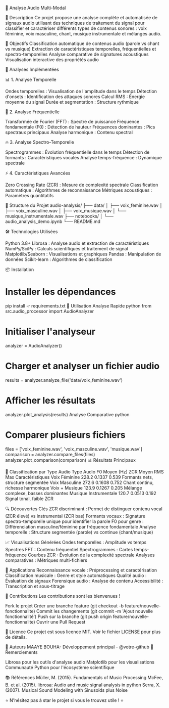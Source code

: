 🎵 Analyse Audio Multi-Modal

📖 Description
Ce projet propose une analyse complète et automatisée de signaux audio utilisant des techniques de traitement du signal pour classifier et caractériser différents types de contenus sonores : voix féminine, voix masculine, chant, musique instrumentale et mélanges audio.

🎯 Objectifs
Classification automatique de contenus audio (parole vs chant vs musique)
Extraction de caractéristiques temporelles, fréquentielles et spectro-temporelles
Analyse comparative de signatures acoustiques
Visualisation interactive des propriétés audio

🔬 Analyses Implémentées

📊 1. Analyse Temporelle

Ondes temporelles : Visualisation de l'amplitude dans le temps
Détection d'onsets : Identification des attaques sonores
Calcul RMS : Énergie moyenne du signal
Durée et segmentation : Structure rythmique

🎼 2. Analyse Fréquentielle

Transformée de Fourier (FFT) : Spectre de puissance
Fréquence fondamentale (F0) : Détection de hauteur
Fréquences dominantes : Pics spectraux principaux
Analyse harmonique : Contenu spectral

🔥 3. Analyse Spectro-Temporelle

Spectrogrammes : Évolution fréquentielle dans le temps
Détection de formants : Caractéristiques vocales
Analyse temps-fréquence : Dynamique spectrale


⚡ 4. Caractéristiques Avancées

Zero Crossing Rate (ZCR) : Mesure de complexité spectrale
Classification automatique : Algorithmes de reconnaissance
Métriques acoustiques : Paramètres quantitatifs

📁 Structure du Projet
audio-analysis/
├── data/
│   ├── voix_feminine.wav
│   ├── voix_masculine.wav
│   ├── voix_musique.wav
│   └── musique_instrumentale.wav
├── notebooks/
│   └── audio_analysis_demo.ipynb
└── README.md

🛠️ Technologies Utilisées

Python 3.8+
Librosa : Analyse audio et extraction de caractéristiques
NumPy/SciPy : Calculs scientifiques et traitement de signal
Matplotlib/Seaborn : Visualisations et graphiques
Pandas : Manipulation de données
Scikit-learn : Algorithmes de classification

📦 Installation


# Installer les dépendances
pip install -r requirements.txt
🚀 Utilisation
Analyse Rapide
python
from src.audio_processor import AudioAnalyzer

# Initialiser l'analyseur
analyzer = AudioAnalyzer()

# Charger et analyser un fichier audio
results = analyzer.analyze_file('data/voix_feminine.wav')

# Afficher les résultats
analyzer.plot_analysis(results)
Analyse Comparative
python
# Comparer plusieurs fichiers
files = ['voix_feminine.wav', 'voix_masculine.wav', 'musique.wav']
comparison = analyzer.compare_files(files)
analyzer.plot_comparison(comparison)
📊 Résultats Principaux


🎤 Classification par Type Audio
Type Audio	F0 Moyen (Hz)	ZCR Moyen	RMS Max	Caractéristiques
Voix Féminine	228.2	0.1337	0.539	Formants nets, structure segmentée
Voix Masculine	272.6	0.1608	0.752	Chant continu, richesse harmonique
Voix + Musique	123.9	0.1267	0.205	Mélange complexe, basses dominantes
Musique Instrumentale	120.7	0.0513	0.192	Signal tonal, faible ZCR

🔍 Découvertes Clés
ZCR discriminant : Permet de distinguer contenu vocal (ZCR élevé) vs instrumental (ZCR bas)
Formants vocaux : Signature spectro-temporelle unique pour identifier la parole
F0 pour genre : Différenciation masculine/féminine par fréquence fondamentale
Analyse temporelle : Structure segmentée (parole) vs continue (chant/musique)

📈 Visualisations Générées
Ondes temporelles : Amplitude vs temps
Spectres FFT : Contenu fréquentiel
Spectrogrammes : Cartes temps-fréquence
Courbes ZCR : Évolution de la complexité spectrale
Analyses comparatives : Métriques multi-fichiers


🎯 Applications
Reconnaissance vocale : Préprocessing et caractérisation
Classification musicale : Genre et style automatiques
Qualité audio : Évaluation de signaux
Forensique audio : Analyse de contenu
Accessibilité : Transcription et sous-titrage

🤝 Contributions
Les contributions sont les bienvenues !

Fork le projet
Créer une branche feature (git checkout -b feature/nouvelle-fonctionnalite)
Commit les changements (git commit -m 'Ajout nouvelle fonctionnalité')
Push sur la branche (git push origin feature/nouvelle-fonctionnalite)
Ouvrir une Pull Request

📄 Licence
Ce projet est sous licence MIT. Voir le fichier LICENSE pour plus de détails.

👥 Auteurs
MAAYE BOUHA- Développement principal - @votre-github
🙏 Remerciements

Librosa pour les outils d'analyse audio
Matplotlib pour les visualisations
Communauté Python pour l'écosystème scientifique

📚 Références
Müller, M. (2015). Fundamentals of Music Processing
McFee, B. et al. (2015). librosa: Audio and music signal analysis in python
Serra, X. (2007). Musical Sound Modeling with Sinusoids plus Noise

⭐ N'hésitez pas à star le projet si vous le trouvez utile ! ⭐

